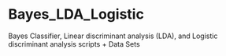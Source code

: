 # Bayes_LDA_Logistic
Bayes Classifier, Linear discriminant analysis (LDA), and Logistic discriminant analysis scripts + Data Sets
